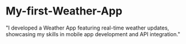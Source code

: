 # My-first-Weather-App
"I developed a Weather App featuring real-time weather updates, showcasing my skills in mobile app development and API integration."
